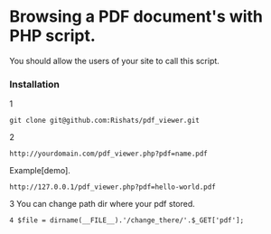 # Browsing a  PDF document's with PHP script.



You should allow the users of your site to call this script.


### Installation
1
```clone
git clone git@github.com:Rishats/pdf_viewer.git
```
2

```use
http://yourdomain.com/pdf_viewer.php?pdf=name.pdf
```
Example[demo].
```try
http://127.0.0.1/pdf_viewer.php?pdf=hello-world.pdf
```

3
You can change path dir where your pdf stored.
```path
4 $file = dirname(__FILE__).'/change_there/'.$_GET['pdf'];
```


